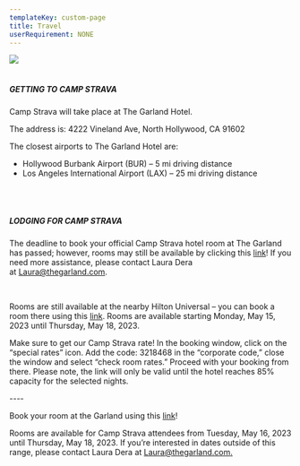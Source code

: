 ```yaml
---
templateKey: custom-page
title: Travel
userRequirement: NONE
---
```

![](/img/cs23-fnv-navpage-header-v3.png)

##### <br>GETTING TO CAMP STRAVA 

Camp Strava will take place at The Garland Hotel. 

The address is: 4222 Vineland Ave, North Hollywood, CA 91602

The closest airports to The Garland Hotel are: 

* Hollywood Burbank Airport (BUR) – 5 mi driving distance
* Los Angeles International Airport (LAX) – 25 mi driving distance

<BR>

##### <br>LODGING FOR CAMP STRAVA

The deadline to book your official Camp Strava hotel room at The Garland has passed; however, rooms may still be available by clicking this [link](https://res.windsurfercrs.com/ibe/index.aspx?hotelID=13971&_ga=2.158556408.356725430.1682963099-540992833.1682962972&_gl=1*n9mmbt*_ga*NTQwOTkyODMzLjE2ODI5NjI5NzI.*_ga_JS9W89ZJYG*MTY4Mjk2Mjk3Mi4xLjEuMTY4Mjk2MzE4My42MC4wLjA.*_fplc*eUo5SklMMDE1MXA3NiUyRjZ2N3NKZk5LSWlzV2hyOHdvaVolMkJlMTNaJTJGcVNaUmRxVSUyRnczQmFRJTJCZmxYbFJlTk5NcnIxRXpMNGtaUXZJQ3B2alQlMkJRWndpRGZiT2tHMW1NbWJhN3dxQXRvSkR5VzFJTENZUGdzb0lQbGhBaEN5dmxRJTNEJTNE)! If you need more assistance, please contact Laura Dera at [Laura@thegarland.com](mailto:Laura@thegarland.com).

<br>

Rooms are still available at the nearby Hilton Universal – you can book a room there using this [link](http://www.hiltonuniversal.com/). Rooms are available starting Monday, May 15, 2023 until Thursday, May 18, 2023. 

Make sure to get our Camp Strava rate! In the booking window, click on the “special rates” icon. Add the code: 3218468 in the “corporate code,” close the window and select “check room rates.” Proceed with your booking from there. Please note, the link will only be valid until the hotel reaches 85% capacity for the selected nights.

\----

Book your room at the Garland using this [link](https://res.windsurfercrs.com/ibe/details.aspx?propertyid=13971&checkin=05/15/2023&group=STRAVA2023&lang=en-us)! 



Rooms are available for Camp Strava attendees from Tuesday, May 16, 2023 until Thursday, May 18, 2023. If you’re interested in dates outside of this range, please contact Laura Dera at [Laura@thegarland.com.](mailto:Laura@thegarland.com)<br><br>
